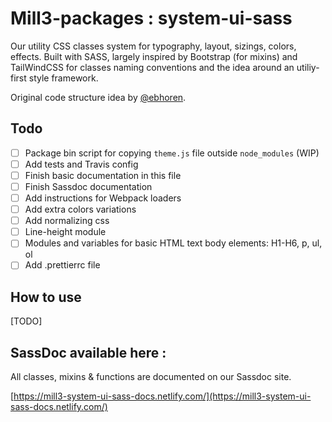 # Mill3-packages : system-ui-sass

Our utility CSS classes system for typography, layout, sizings, colors, effects. Built with SASS, largely inspired by Bootstrap (for mixins) and TailWindCSS for classes naming conventions and the idea around an utiliy-first style framework.

Original code structure idea by [@ebhoren](https://github.com/ebhoren).

## Todo

- [ ] Package bin script for copying `theme.js` file outside `node_modules` (WIP)
- [ ] Add tests and Travis config
- [ ] Finish basic documentation in this file
- [ ] Finish Sassdoc documentation
- [ ] Add instructions for Webpack loaders
- [ ] Add extra colors variations
- [ ] Add normalizing css
- [ ] Line-height module
- [ ] Modules and variables for basic HTML text body elements: H1-H6, p, ul, ol
- [ ] Add .prettierrc file

## How to use

[TODO]

## SassDoc available here :

All classes, mixins & functions are documented on our Sassdoc site.

[https://mill3-system-ui-sass-docs.netlify.com/](https://mill3-system-ui-sass-docs.netlify.com/)
